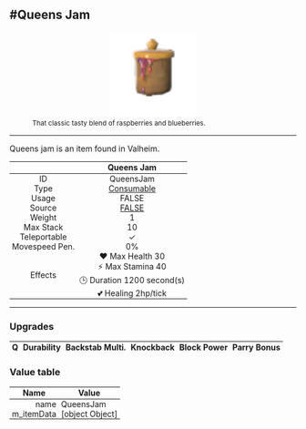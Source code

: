<meta property="og:title" content="Queens Jam - MoreValheim" /><meta property="og:type" content="website" /><meta property="og:image" content="/assets/queens_jam.png" /><meta property="og:description" content="Queens Jam is an item found in Valheim." /><meta name="theme-color" content="#546D78"><meta name="twitter:card" content="summary_large_image">
#Queens Jam
-------------
<style>img {width:20px;}.tb {width:150px;display: block;margin-left: auto;margin-right: auto;}</style>

<style>.md-typeset table:not([class]) th:not([align]) {min-width:unset!important;}</style>
<style>td{padding:0em 0.3em!important;text-align:center!important;border-left:.05rem solid var(--md-default-fg-color--lightest)}</style>

<style>th{padding:0.1em 0.3em!important;text-align:center!important;font-weight:bold}</style>

<style>pre{text-align:right!important}</style>
<style>table tr td:first-child {border-left: 0;};</style>

<figure><img src="/assets/queens_jam.png" class="tb" /><figcaption><small>That classic tasty blend of raspberries and blueberries.</small></figcaption></figure>

-------------

Queens jam is an item found in Valheim.

|        | Queens Jam              |
| ----------- | ------------------------------------ |
| ID |QueensJam
| Type | [Consumable](../../types/consumable)
| Usage | FALSE<br>
| Source | [FALSE](../../items/false)
| Weight | 1 |
| Max Stack | 10 |
| Teleportable | ✓
| Movespeed Pen. | 0%
| Effects | ❤️ Max Health 30<br>⚡ Max Stamina 40<br>🕒 Duration 1200 second(s) <br>💕 Healing 2hp/tick <br>

-------------

### Upgrades
| Q | Durability | Backstab Multi. | Knockback | Block Power | Parry Bonus
| - | - | - | - | - | - 


### Value table
| Name | Value
| - | - |
| <div style="text-align:right">name</div> | <div style="text-align:left">QueensJam</div> | 
| <div style="text-align:right">m_itemData</div> | <div style="text-align:left">[object Object]</div> | 